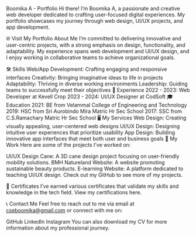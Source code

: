 Boomika A - Portfolio
Hi there! I’m Boomika A, a passionate and creative web developer dedicated to crafting user-focused digital experiences. My portfolio showcases my journey through web design, UI/UX projects, and app development.

🌐 Visit My Portfolio
About Me
I’m committed to delivering innovative and user-centric projects, with a strong emphasis on design, functionality, and adaptability. My experience spans web development and UI/UX design, and I enjoy working in collaborative teams to achieve organizational goals.

🛠 Skills
Web/App Development: Crafting engaging and responsive interfaces
Creativity: Bringing imaginative ideas to life in projects
Adaptability: Thriving in diverse working environments
Leadership: Guiding teams to successfully meet their objectives
📂 Experience
2022 - 2023: Web Developer at Kevell Crop
2023 - 2024: UI/UX Designer at CodSoft
🎓 Education
2021: BE from Velammal College of Engineering and Technology
2019: HSC from Sri Aurobindo Mira Matric Hr Sec School
2017: SSC from C.S.Ramachary Matric Hr Sec School
🖥️ My Services
Web Design: Creating visually appealing, user-centered web designs
UI/UX Design: Designing intuitive user experiences that prioritize usability
App Design: Building innovative app interfaces that meet both user and business goals
📸 My Work
Here are some of the projects I’ve worked on:

UI/UX Design Cane: A 3D cane design project focusing on user-friendly mobility solutions.
BMH Natureland Website: A website promoting sustainable beauty products.
E-learning Website: A platform dedicated to teaching UI/UX design.
Check out my GitHub to see more of my projects.

📜 Certificates
I’ve earned various certificates that validate my skills and knowledge in the tech field. View my certifications here.

📞 Contact Me
Feel free to reach out to me via email at cseboomika@gmail.com or connect with me on:

GitHub
LinkedIn
Instagram
You can also download my CV for more information about my professional journey.
